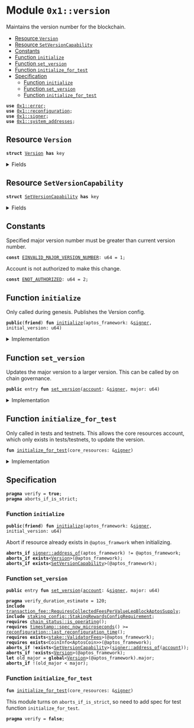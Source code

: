 
<a name="0x1_version"></a>

# Module `0x1::version`

Maintains the version number for the blockchain.


-  [Resource `Version`](#0x1_version_Version)
-  [Resource `SetVersionCapability`](#0x1_version_SetVersionCapability)
-  [Constants](#@Constants_0)
-  [Function `initialize`](#0x1_version_initialize)
-  [Function `set_version`](#0x1_version_set_version)
-  [Function `initialize_for_test`](#0x1_version_initialize_for_test)
-  [Specification](#@Specification_1)
    -  [Function `initialize`](#@Specification_1_initialize)
    -  [Function `set_version`](#@Specification_1_set_version)
    -  [Function `initialize_for_test`](#@Specification_1_initialize_for_test)


<pre><code><b>use</b> <a href="../../aptos-stdlib/../move-stdlib/doc/error.md#0x1_error">0x1::error</a>;
<b>use</b> <a href="reconfiguration.md#0x1_reconfiguration">0x1::reconfiguration</a>;
<b>use</b> <a href="../../aptos-stdlib/../move-stdlib/doc/signer.md#0x1_signer">0x1::signer</a>;
<b>use</b> <a href="system_addresses.md#0x1_system_addresses">0x1::system_addresses</a>;
</code></pre>



<a name="0x1_version_Version"></a>

## Resource `Version`



<pre><code><b>struct</b> <a href="version.md#0x1_version_Version">Version</a> <b>has</b> key
</code></pre>



<details>
<summary>Fields</summary>


<dl>
<dt>
<code>major: u64</code>
</dt>
<dd>

</dd>
</dl>


</details>

<a name="0x1_version_SetVersionCapability"></a>

## Resource `SetVersionCapability`



<pre><code><b>struct</b> <a href="version.md#0x1_version_SetVersionCapability">SetVersionCapability</a> <b>has</b> key
</code></pre>



<details>
<summary>Fields</summary>


<dl>
<dt>
<code>dummy_field: bool</code>
</dt>
<dd>

</dd>
</dl>


</details>

<a name="@Constants_0"></a>

## Constants


<a name="0x1_version_EINVALID_MAJOR_VERSION_NUMBER"></a>

Specified major version number must be greater than current version number.


<pre><code><b>const</b> <a href="version.md#0x1_version_EINVALID_MAJOR_VERSION_NUMBER">EINVALID_MAJOR_VERSION_NUMBER</a>: u64 = 1;
</code></pre>



<a name="0x1_version_ENOT_AUTHORIZED"></a>

Account is not authorized to make this change.


<pre><code><b>const</b> <a href="version.md#0x1_version_ENOT_AUTHORIZED">ENOT_AUTHORIZED</a>: u64 = 2;
</code></pre>



<a name="0x1_version_initialize"></a>

## Function `initialize`

Only called during genesis.
Publishes the Version config.


<pre><code><b>public</b>(<b>friend</b>) <b>fun</b> <a href="version.md#0x1_version_initialize">initialize</a>(aptos_framework: &<a href="../../aptos-stdlib/../move-stdlib/doc/signer.md#0x1_signer">signer</a>, initial_version: u64)
</code></pre>



<details>
<summary>Implementation</summary>


<pre><code><b>public</b>(<b>friend</b>) <b>fun</b> <a href="version.md#0x1_version_initialize">initialize</a>(aptos_framework: &<a href="../../aptos-stdlib/../move-stdlib/doc/signer.md#0x1_signer">signer</a>, initial_version: u64) {
    <a href="system_addresses.md#0x1_system_addresses_assert_aptos_framework">system_addresses::assert_aptos_framework</a>(aptos_framework);

    <b>move_to</b>(aptos_framework, <a href="version.md#0x1_version_Version">Version</a> { major: initial_version });
    // Give aptos framework <a href="account.md#0x1_account">account</a> capability <b>to</b> call set <a href="version.md#0x1_version">version</a>. This allows on chain governance <b>to</b> do it through
    // control of the aptos framework <a href="account.md#0x1_account">account</a>.
    <b>move_to</b>(aptos_framework, <a href="version.md#0x1_version_SetVersionCapability">SetVersionCapability</a> {});
}
</code></pre>



</details>

<a name="0x1_version_set_version"></a>

## Function `set_version`

Updates the major version to a larger version.
This can be called by on chain governance.


<pre><code><b>public</b> entry <b>fun</b> <a href="version.md#0x1_version_set_version">set_version</a>(<a href="account.md#0x1_account">account</a>: &<a href="../../aptos-stdlib/../move-stdlib/doc/signer.md#0x1_signer">signer</a>, major: u64)
</code></pre>



<details>
<summary>Implementation</summary>


<pre><code><b>public</b> entry <b>fun</b> <a href="version.md#0x1_version_set_version">set_version</a>(<a href="account.md#0x1_account">account</a>: &<a href="../../aptos-stdlib/../move-stdlib/doc/signer.md#0x1_signer">signer</a>, major: u64) <b>acquires</b> <a href="version.md#0x1_version_Version">Version</a> {
    <b>assert</b>!(<b>exists</b>&lt;<a href="version.md#0x1_version_SetVersionCapability">SetVersionCapability</a>&gt;(<a href="../../aptos-stdlib/../move-stdlib/doc/signer.md#0x1_signer_address_of">signer::address_of</a>(<a href="account.md#0x1_account">account</a>)), <a href="../../aptos-stdlib/../move-stdlib/doc/error.md#0x1_error_permission_denied">error::permission_denied</a>(<a href="version.md#0x1_version_ENOT_AUTHORIZED">ENOT_AUTHORIZED</a>));

    <b>let</b> old_major = <b>borrow_global</b>&lt;<a href="version.md#0x1_version_Version">Version</a>&gt;(@aptos_framework).major;
    <b>assert</b>!(old_major &lt; major, <a href="../../aptos-stdlib/../move-stdlib/doc/error.md#0x1_error_invalid_argument">error::invalid_argument</a>(<a href="version.md#0x1_version_EINVALID_MAJOR_VERSION_NUMBER">EINVALID_MAJOR_VERSION_NUMBER</a>));

    <b>let</b> config = <b>borrow_global_mut</b>&lt;<a href="version.md#0x1_version_Version">Version</a>&gt;(@aptos_framework);
    config.major = major;

    // Need <b>to</b> trigger <a href="reconfiguration.md#0x1_reconfiguration">reconfiguration</a> so validator nodes can sync on the updated <a href="version.md#0x1_version">version</a>.
    <a href="reconfiguration.md#0x1_reconfiguration_reconfigure">reconfiguration::reconfigure</a>();
}
</code></pre>



</details>

<a name="0x1_version_initialize_for_test"></a>

## Function `initialize_for_test`

Only called in tests and testnets. This allows the core resources account, which only exists in tests/testnets,
to update the version.


<pre><code><b>fun</b> <a href="version.md#0x1_version_initialize_for_test">initialize_for_test</a>(core_resources: &<a href="../../aptos-stdlib/../move-stdlib/doc/signer.md#0x1_signer">signer</a>)
</code></pre>



<details>
<summary>Implementation</summary>


<pre><code><b>fun</b> <a href="version.md#0x1_version_initialize_for_test">initialize_for_test</a>(core_resources: &<a href="../../aptos-stdlib/../move-stdlib/doc/signer.md#0x1_signer">signer</a>) {
    <a href="system_addresses.md#0x1_system_addresses_assert_core_resource">system_addresses::assert_core_resource</a>(core_resources);
    <b>move_to</b>(core_resources, <a href="version.md#0x1_version_SetVersionCapability">SetVersionCapability</a> {});
}
</code></pre>



</details>

<a name="@Specification_1"></a>

## Specification



<pre><code><b>pragma</b> verify = <b>true</b>;
<b>pragma</b> aborts_if_is_strict;
</code></pre>



<a name="@Specification_1_initialize"></a>

### Function `initialize`


<pre><code><b>public</b>(<b>friend</b>) <b>fun</b> <a href="version.md#0x1_version_initialize">initialize</a>(aptos_framework: &<a href="../../aptos-stdlib/../move-stdlib/doc/signer.md#0x1_signer">signer</a>, initial_version: u64)
</code></pre>


Abort if resource already exists in <code>@aptos_framwork</code> when initializing.


<pre><code><b>aborts_if</b> <a href="../../aptos-stdlib/../move-stdlib/doc/signer.md#0x1_signer_address_of">signer::address_of</a>(aptos_framework) != @aptos_framework;
<b>aborts_if</b> <b>exists</b>&lt;<a href="version.md#0x1_version_Version">Version</a>&gt;(@aptos_framework);
<b>aborts_if</b> <b>exists</b>&lt;<a href="version.md#0x1_version_SetVersionCapability">SetVersionCapability</a>&gt;(@aptos_framework);
</code></pre>



<a name="@Specification_1_set_version"></a>

### Function `set_version`


<pre><code><b>public</b> entry <b>fun</b> <a href="version.md#0x1_version_set_version">set_version</a>(<a href="account.md#0x1_account">account</a>: &<a href="../../aptos-stdlib/../move-stdlib/doc/signer.md#0x1_signer">signer</a>, major: u64)
</code></pre>




<pre><code><b>pragma</b> verify_duration_estimate = 120;
<b>include</b> <a href="transaction_fee.md#0x1_transaction_fee_RequiresCollectedFeesPerValueLeqBlockAptosSupply">transaction_fee::RequiresCollectedFeesPerValueLeqBlockAptosSupply</a>;
<b>include</b> <a href="staking_config.md#0x1_staking_config_StakingRewardsConfigRequirement">staking_config::StakingRewardsConfigRequirement</a>;
<b>requires</b> <a href="chain_status.md#0x1_chain_status_is_operating">chain_status::is_operating</a>();
<b>requires</b> <a href="timestamp.md#0x1_timestamp_spec_now_microseconds">timestamp::spec_now_microseconds</a>() &gt;= <a href="reconfiguration.md#0x1_reconfiguration_last_reconfiguration_time">reconfiguration::last_reconfiguration_time</a>();
<b>requires</b> <b>exists</b>&lt;<a href="stake.md#0x1_stake_ValidatorFees">stake::ValidatorFees</a>&gt;(@aptos_framework);
<b>requires</b> <b>exists</b>&lt;CoinInfo&lt;AptosCoin&gt;&gt;(@aptos_framework);
<b>aborts_if</b> !<b>exists</b>&lt;<a href="version.md#0x1_version_SetVersionCapability">SetVersionCapability</a>&gt;(<a href="../../aptos-stdlib/../move-stdlib/doc/signer.md#0x1_signer_address_of">signer::address_of</a>(<a href="account.md#0x1_account">account</a>));
<b>aborts_if</b> !<b>exists</b>&lt;<a href="version.md#0x1_version_Version">Version</a>&gt;(@aptos_framework);
<b>let</b> old_major = <b>global</b>&lt;<a href="version.md#0x1_version_Version">Version</a>&gt;(@aptos_framework).major;
<b>aborts_if</b> !(old_major &lt; major);
</code></pre>



<a name="@Specification_1_initialize_for_test"></a>

### Function `initialize_for_test`


<pre><code><b>fun</b> <a href="version.md#0x1_version_initialize_for_test">initialize_for_test</a>(core_resources: &<a href="../../aptos-stdlib/../move-stdlib/doc/signer.md#0x1_signer">signer</a>)
</code></pre>


This module turns on <code>aborts_if_is_strict</code>, so need to add spec for test function <code>initialize_for_test</code>.


<pre><code><b>pragma</b> verify = <b>false</b>;
</code></pre>


[move-book]: https://aptos.dev/guides/move-guides/book/SUMMARY
